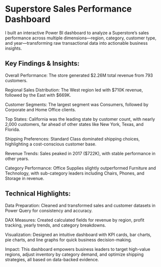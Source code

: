 # Superstore Sales Performance Dashboard

I built an interactive Power BI dashboard to analyze a Superstore’s sales performance across multiple dimensions—region, category, customer type, and year—transforming raw transactional data into actionable business insights.

## Key Findings & Insights:

Overall Performance: The store generated $2.26M total revenue from 793 customers.

Regional Sales Distribution: The West region led with $710K revenue, followed by the East with $669K.

Customer Segments: The largest segment was Consumers, followed by Corporate and Home Office clients.

Top States: California was the leading state by customer count, with nearly 2,000 customers, far ahead of other states like New York, Texas, and Florida.

Shipping Preferences: Standard Class dominated shipping choices, highlighting a cost-conscious customer base.

Revenue Trends: Sales peaked in 2017 ($722K), with stable performance in other years.

Category Performance: Office Supplies slightly outperformed Furniture and Technology, with sub-category leaders including Chairs, Phones, and Storage in revenue.

## Technical Highlights:

Data Preparation: Cleaned and transformed sales and customer datasets in Power Query for consistency and accuracy.

DAX Measures: Created calculated fields for revenue by region, profit tracking, yearly trends, and category breakdowns.

Visualization: Designed an intuitive dashboard with KPI cards, bar charts, pie charts, and line graphs for quick business decision-making.

Impact: This dashboard empowers business leaders to target high-value regions, adjust inventory by category demand, and optimize shipping strategies, all based on data-backed evidence.
